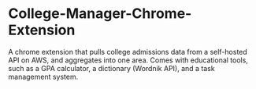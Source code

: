 # College-Manager-Chrome-Extension
A chrome extension that pulls college admissions data from a self-hosted API on AWS, and aggregates into one area. Comes with educational tools, such as a GPA calculator, a dictionary (Wordnik API), and a task management system.
